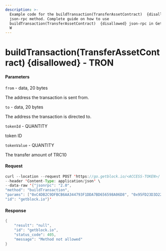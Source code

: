 ```yaml
---
description: >-
  Example code for the buildTransaction(TransferAssetContract)  {disallowed}
  json-rpc method. Сomplete guide on how to use
  buildTransaction(TransferAssetContract)  {disallowed} json-rpc in GetBlock.io
  W
---
```


# buildTransaction(TransferAssetContract) {disallowed} - TRON

#### Parameters

`from` - data, 20 bytes

The address the transaction is sent from.

`to` - data, 20 bytes

The address the transaction is directed to.

`tokenId` - QUANTITY

token ID

`tokenValue` - QUANTITY

The transfer amount of TRC10

#### Request

```java
curl --location --request POST 'https://go.getblock.io/<ACCESS-TOKEN>/' \
--header 'Content-Type: application/json' \
--data-raw '{"jsonrpc": "2.0",
"method": "buildTransaction",
"params": ["0xC4DB2C9DFBCB6AA344793F1DDA7BD656598A06D8", "0x95FD23D3D2221CFEF64167938DE5E62074719E54", "1000016", 20],
"id": "getblock.io"}'
```

#### Response

```java
{
    "result": "null",
    "id": "getblock.io",
    "status_code": 405,
    "message": "Method not allowed"
}
```
